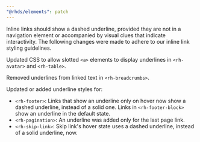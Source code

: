 ```yaml
---
"@rhds/elements": patch
---
```


Inline links should show a dashed underline, provided they are not in a navigation element or accompanied by visual clues that indicate interactivity. The following changes were made to adhere to our inline link styling guidelines.

Updated CSS to allow slotted `<a>` elements to display underlines in `<rh-avatar>` and `<rh-table>`.

Removed underlines from linked text in `<rh-breadcrumbs>`.

Updated or added underline styles for:

  - `<rh-footer>`: Links that show an underline only on hover now show a dashed underline, instead of a solid one. Links in `<rh-footer-block>` show an underline in the default state.
  - `<rh-pagination>`: An underline was added only for the last page link.
  - `<rh-skip-link>`: Skip link's hover state uses a dashed underline, instead of a solid underline, now.
